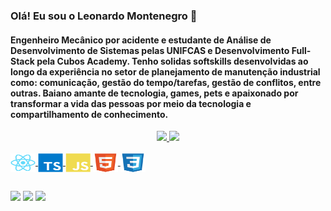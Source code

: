 ### Olá! Eu sou o Leonardo Montenegro 👋

#### Engenheiro Mecânico por acidente e estudante de Análise de Desenvolvimento de Sistemas pelas UNIFCAS e Desenvolvimento Full-Stack pela Cubos Academy. Tenho solidas softskills desenvolvidas ao longo da experiência no setor de planejamento de manutenção industrial como: comunicação, gestão do tempo/tarefas, gestão de conflitos, entre outras. Baiano amante de tecnologia, games, pets e apaixonado por transformar a vida das pessoas por meio da tecnologia e compartilhamento de conhecimento.

<!--
**leomontenegro2104/leomontenegro2104** is a ✨ _special_ ✨ repository because its `README.md` (this file) appears on your GitHub profile.

Here are some ideas to get you started:

- 🔭 I’m currently working on ...
- 🌱 I’m currently learning ...
- 👯 I’m looking to collaborate on ...
- 🤔 I’m looking for help with ...
- 💬 Ask me about ...
- 📫 How to reach me: ...
- 😄 Pronouns: ...
- ⚡ Fun fact: ...
-->

<div align="center">
  <a href="https://github.com/leomontenegro2104">
  <img height="180em" src="https://github-readme-stats.vercel.app/api?username=leomontenegro2104&show_icons=true&theme=tokyonight&include_all_commits=true&count_private=true"/>
  <img height="180em" src="https://github-readme-stats.vercel.app/api/top-langs/?username=leomontenegro2104&layout=compact&langs_count=7&theme=tokyonight"/>
</div>

<div style="display: inline_block"><br>
  <img align="center" alt="Leo-React" height="30" width="40" src="https://raw.githubusercontent.com/devicons/devicon/master/icons/react/react-original.svg">
  <img align="center" alt="Leo-TS" height="30" width="40" src="https://raw.githubusercontent.com/devicons/devicon/master/icons/typescript/typescript-original.svg">
  <img align="center" alt="Leo-Js" height="30" width="40" src="https://raw.githubusercontent.com/devicons/devicon/master/icons/javascript/javascript-plain.svg">  
  <img align="center" alt="Leo-HTML" height="30" width="40" src="https://raw.githubusercontent.com/devicons/devicon/master/icons/html5/html5-original.svg">
  <img align="center" alt="Leo-CSS" height="30" width="40" src="https://raw.githubusercontent.com/devicons/devicon/master/icons/css3/css3-original.svg">  
  <!--<img align="center" alt="Leo-Python" height="30" width="40" src="https://raw.githubusercontent.com/devicons/devicon/master/icons/python/python-original.svg">-->
</div>
  
  ##
  
  <div>
    <a href="https://www.instagram.com/leomontenegroreis/" target="_blank"><img src="https://img.shields.io/badge/-Instagram-%23E4405F?style=for-the-badge&logo=instagram&logoColor=white" target="_blank"></a>
 	  <!--<a href="https://discord.gg/wagxzStdcR" target="_blank"><img src="https://img.shields.io/badge/Discord-7289DA?style=for-the-badge&logo=discord&logoColor=white" target="_blank"></a>-->
  <a href = "mailto:eng.leonardomontenegro@gmail.com"><img src="https://img.shields.io/badge/Gmail-D14836?style=for-the-badge&logo=gmail&logoColor=white" target="_blank"></a>
  <a href="https://www.linkedin.com/in/leonardo-montenegro-693b30b5/" target="_blank"><img src="https://img.shields.io/badge/-LinkedIn-%230077B5?style=for-the-badge&logo=linkedin&logoColor=white" target="_blank"></a> 
  </div>
  
  <!--![Snake animation](https://github.com/rafaballerini/rafaballerini/blob/output/github-contribution-grid-snake.svg)-->
